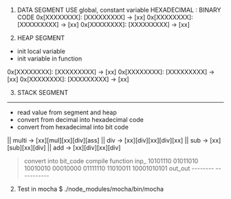 1. DATA SEGMENT
USE global, constant variable
  HEXADECIMAL : BINARY CODE
0x[XXXXXXXX]: [XXXXXXXXX] -> [xx]
0x[XXXXXXXX]: [XXXXXXXXX] -> [xx]
0x[XXXXXXXX]: [XXXXXXXXX] -> [xx]

2. HEAP SEGMENT
- init local variable
- init variable in function

0x[XXXXXXXX]: [XXXXXXXXX] -> [xx]
0x[XXXXXXXX]: [XXXXXXXXX] -> [xx]
0x[XXXXXXXX]: [XXXXXXXXX] -> [xx]


3. STACK SEGMENT
---
- read value from segment and heap
- convert from decimal into hexadecimal code
- convert from hexadecimal into bit code

|| multi ->  [xx][mul][xx][div][ass]
|| div -> [xx][div][xx][div][xx]
|| sub -> [xx][sub][xx][div]
|| add -> [xx][div][xx][div]


> convert into bit_code
> compile function
> inp_ 10101110 01011010
> 10010010 00010000 01111110 11010011 10001010101
> out_out -------- -----------

2. Test in mocha
$ ./node_modules/mocha/bin/mocha
